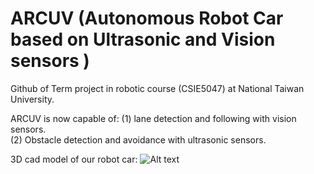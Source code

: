 # ARCUV (Autonomous Robot Car based on Ultrasonic and Vision sensors )
Github of Term project in robotic course (CSIE5047) at National Taiwan University.

ARCUV is now capable of:
(1) lane detection and following with vision sensors.  
(2) Obstacle detection and avoidance with ultrasonic sensors.

3D cad model of our robot car:
![Alt text](https://github.com/juichiehchang/NTUCSIE5047-Robotics_project/blob/master/Final.png)
